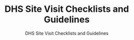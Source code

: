 ---
layout: resources-landing
title: "DHS Site Visit Checklists and Guidelines"
subtitle: "DHS Site Visit Checklists and Guidelines"
filters: federal-financial-assistance uniform-guidance training
doc-link: ../assets/files/Panel1_DHS-Site-Visit-Checklists-and-Guidelines-6-27-2016.docx
---